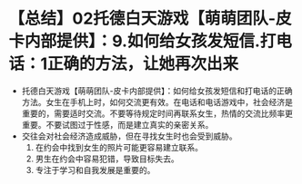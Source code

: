 # 【总结】02托德白天游戏【萌萌团队-皮卡内部提供】：9.如何给女孩发短信.打电话：1正确的方法，让她再次出来

-   托德白天游戏【萌萌团队-皮卡内部提供】：如何给女孩发短信和打电话的正确方法。女生在手机上时，如何交流更有效。在电话和电话游戏中，社会经济是重要的，需要适时交流。不要等待规定时间再联系女生，热情的交流比频率更重要。不要试图过于性感，而是建立真实的亲密关系。
-   交往会对社会经济造成威胁，但在寻找女生时也会受到威胁。
    1.  在约会中找到女生的照片可能更容易建立联系。
    2.  男生在约会中容易犯错，导致目标失去。
    3.  专注于学习和自我发展是重要的。